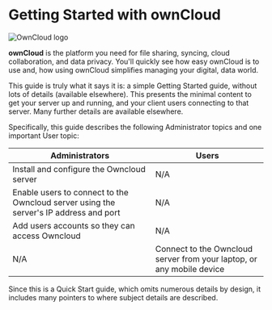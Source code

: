 # Getting Started with ownCloud
![OwnCloud logo](/Users/kantimann/workspace/RedHat/OwnCloud_RH/OwnCloudLogo.png)

**ownCloud** is the platform you need for file sharing, syncing, cloud collaboration, and data privacy. You'll quickly see how easy ownCloud is to use and, how using ownCloud simplifies managing your digital, data world. 

This guide is truly what it says it is: a simple Getting Started guide, without lots of details (available elsewhere). This presents the minimal content to get your server up and running, and your client users connecting to that server. Many further details are available elsewhere. 

Specifically, this guide describes the following Administrator topics and one important User topic: 


Administrators |  Users 
-------------- |  ------
Install and configure the Owncloud server | N/A
Enable users to connect to the Owncloud server using the server's IP address and port | N/A
Add users accounts so they can access Owncloud | N/A
N/A | Connect to the Owncloud server from your laptop, or any mobile device
 
Since this is a Quick Start guide, which omits numerous details by design, it includes many pointers to where subject details are described. 
